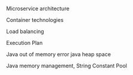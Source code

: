 Microservice architecture

Container technologies

Load balancing

Execution Plan

Java out of memory error java heap space

Java memory management, String Constant Pool
